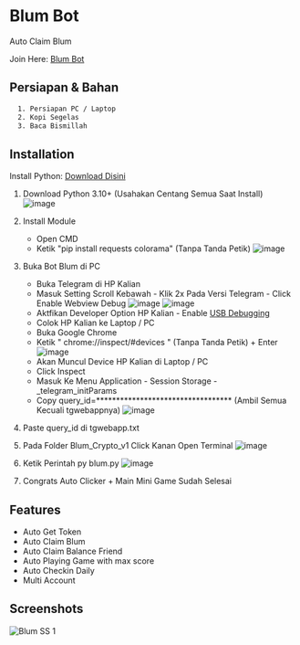 # Blum Bot
Auto Claim Blum

Join Here: [Blum Bot](https://t.me/BlumCryptoBot/app?startapp=ref_1tUHerAIZL)

## Persiapan & Bahan
```bash
  1. Persiapan PC / Laptop
  2. Kopi Segelas
  3. Baca Bismillah
```

## Installation

Install Python: [Download Disini](https://www.python.org/downloads/)


  1. Download Python 3.10+ (Usahakan Centang Semua Saat Install)
    ![image](https://github.com/itsmeferry/Blum_Crypto_v1/assets/46418209/2c6b600d-be31-490c-b7fc-f20750f6d03b)

  3. Install Module
     - Open CMD
     - Ketik "pip install requests colorama" (Tanpa Tanda Petik)
      ![image](https://github.com/itsmeferry/Blum_Crypto_v1/assets/46418209/246b407c-7110-47aa-a507-924623dee9e5)

  4. Buka Bot Blum di PC
     - Buka Telegram di HP Kalian
     - Masuk Setting Scroll Kebawah - Klik 2x Pada Versi Telegram - Click Enable Webview Debug
       ![image](https://github.com/itsmeferry/Blum_Crypto_v1/assets/46418209/77a974e9-540a-428c-829f-7b9947d5f75d)
       ![image](https://github.com/itsmeferry/Blum_Crypto_v1/assets/46418209/acfce20f-ebf8-4313-b66e-2a827807da50)
     - Aktfikan Developer Option HP Kalian - Enable [USB Debugging](https://developer.chrome.com/docs/devtools/remote-debugging/)
     - Colok HP Kalian ke Laptop / PC
     - Buka Google Chrome
     - Ketik " chrome://inspect/#devices " (Tanpa Tanda Petik) + Enter
       ![image](https://github.com/itsmeferry/Blum_Crypto_v1/assets/46418209/75dc6d8f-3c17-406c-9b0f-bac90d6ec3e9)
     - Akan Muncul Device HP Kalian di Laptop / PC
     - Click Inspect
     - Masuk Ke Menu Application - Session Storage - _telegram_initParams
     - Copy query_id=********************************** (Ambil Semua Kecuali tgwebappnya)
       ![image](https://github.com/itsmeferry/Blum_Crypto_v1/assets/46418209/8ee8bb61-aa6e-4e26-949b-0e3b0a6c1182)
       
  5. Paste query_id di tgwebapp.txt
  6. Pada Folder Blum_Crypto_v1 Click Kanan Open Terminal
     ![image](https://github.com/itsmeferry/Blum_Crypto_v1/assets/46418209/98ec5c19-952f-470e-b862-c2e7865d77c1)

  7. Ketik Perintah py blum.py
     ![image](https://github.com/itsmeferry/Blum_Crypto_v1/assets/46418209/c8b74786-4b5f-4d6a-9cd2-4d18d74f300a)

  8. Congrats Auto Clicker + Main Mini Game Sudah Selesai


## Features

- Auto Get Token
- Auto Claim Blum
- Auto Claim Balance Friend
- Auto Playing Game with max score
- Auto Checkin Daily
- Multi Account

## Screenshots
![Blum SS 1](https://github.com/itsmeferry/Blum_Crypto_v1/assets/46418209/4ff1b17c-7da2-4be7-9149-baf0bc51a9a2)


